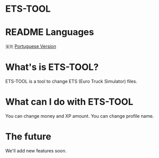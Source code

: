 # ETS-TOOL

# README Languages
🇧🇷 [Portuguese Version](https://github.com/Snitrxm/ETS-TOOL/edit/master/README-PT.md)

# What's is ETS-TOOL?
ETS-TOOL is a tool to change ETS (Euro Truck Simulator) files.

# What can I do with ETS-TOOL
You can change money and XP amount.
You can change profile name.

# The future
We'll add new features soon.

